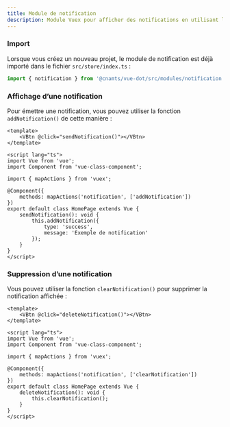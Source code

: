 ```yaml
---
title: Module de notification
description: Module Vuex pour afficher des notifications en utilisant le composant [NotificationBar](/composants/feedback/notification-bar).
---
```


<doc-tabs>

<doc-tab-item label="Utilisation">

### Import

Lorsque vous créez un nouveau projet, le module de notification est déjà importé dans le fichier `src/store/index.ts` :

```ts
import { notification } from '@cnamts/vue-dot/src/modules/notification';
```

### Affichage d’une notification

Pour émettre une notification, vous pouvez utiliser la fonction `addNotification()` de cette manière :

```vue
<template>
	<VBtn @click="sendNotification()"></VBtn>
</template>

<script lang="ts">
import Vue from 'vue';
import Component from 'vue-class-component';

import { mapActions } from 'vuex';

@Component({
	methods: mapActions('notification', ['addNotification'])
})
export default class HomePage extends Vue {
	sendNotification(): void {
		this.addNotification({
			type: 'success',
			message: 'Exemple de notification'
		});
	}
}
</script>
```

### Suppression d’une notification

Vous pouvez utiliser la fonction `clearNotification()` pour supprimer la notification affichée :

```vue
<template>
	<VBtn @click="deleteNotification()"></VBtn>
</template>

<script lang="ts">
import Vue from 'vue';
import Component from 'vue-class-component';

import { mapActions } from 'vuex';

@Component({
	methods: mapActions('notification', ['clearNotification'])
})
export default class HomePage extends Vue {
	deleteNotification(): void {
		this.clearNotification();
	}
}
</script>
```

</doc-tab-item>

<doc-tab-item label="API">
<doc-api name="notification-module"></doc-api>
</doc-tab-item>
